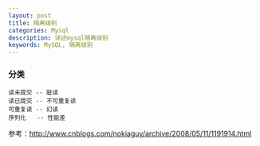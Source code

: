 ```yaml
---
layout: post
title: 隔离级别
categories: Mysql
description: 详述mysql隔离级别
keywords: MySQL, 隔离级别
---
```


### 分类
```
读未提交 -- 脏读
读已提交 -- 不可重复读
可重复读 -- 幻读
序列化   -- 性能差
```

参考：<http://www.cnblogs.com/nokiaguy/archive/2008/05/11/1191914.html>
